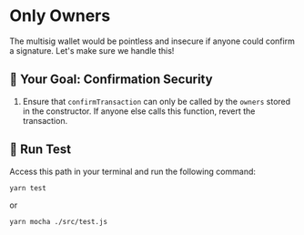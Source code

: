 # Only Owners

The multisig wallet would be pointless and insecure if anyone could confirm a signature. Let's make sure we handle this!

## 🏁 Your Goal: Confirmation Security

1. Ensure that `confirmTransaction` can only be called by the `owners` stored in the constructor. If anyone else calls this function, revert the transaction.

## 🧪 Run Test

Access this path in your terminal and run the following command:

```bash
yarn test
```

or

```bash
yarn mocha ./src/test.js
```